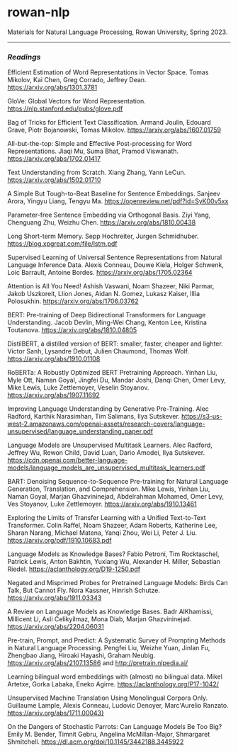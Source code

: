 # rowan-nlp
Materials for Natural Language Processing, Rowan University, Spring 2023.


---

### _Readings_

Efficient Estimation of Word Representations in Vector Space. Tomas Mikolov, Kai Chen, Greg Corrado, Jeffrey Dean. https://arxiv.org/abs/1301.3781

GloVe: Global Vectors for Word Representation. https://nlp.stanford.edu/pubs/glove.pdf

Bag of Tricks for Efficient Text Classification. Armand Joulin, Edouard Grave, Piotr Bojanowski, Tomas Mikolov. https://arxiv.org/abs/1607.01759

All-but-the-top: Simple and Effective Post-processing for Word Representations. Jiaqi Mu, Suma Bhat, Pramod Viswanath. https://arxiv.org/abs/1702.01417

Text Understanding from Scratch. Xiang Zhang, Yann LeCun. https://arxiv.org/abs/1502.01710

A Simple But Tough-to-Beat Baseline for Sentence Embeddings. Sanjeev Arora, Yingyu Liang, Tengyu Ma. https://openreview.net/pdf?id=SyK00v5xx

Parameter-free Sentence Embedding via Orthogonal Basis. Ziyi Yang, Chenguang Zhu, Weizhu Chen. https://arxiv.org/abs/1810.00438

Long Short-term Memory. Sepp Hochreiter, Jurgen Schmidhuber. https://blog.xpgreat.com/file/lstm.pdf

Supervised Learning of Universal Sentence Representations from Natural Language Inference Data. Alexis Conneau, Douwe Kiela, Holger Schwenk, Loic Barrault, Antoine Bordes. https://arxiv.org/abs/1705.02364

Attention is All You Need! Ashish Vaswani, Noam Shazeer, Niki Parmar, Jakob Uszkoreit, Llion Jones, Aidan N. Gomez, Lukasz Kaiser, Illia Polosukhin. https://arxiv.org/abs/1706.03762

BERT: Pre-training of Deep Bidirectional Transformers for Language Understanding. Jacob Devlin, Ming-Wei Chang, Kenton Lee, Kristina Toutanova. https://arxiv.org/abs/1810.04805

DistilBERT, a distilled version of BERT: smaller, faster, cheaper and lighter. Victor Sanh, Lysandre Debut, Julien Chaumond, Thomas Wolf. https://arxiv.org/abs/1910.01108

RoBERTa: A Robustly Optimized BERT Pretraining Approach. Yinhan Liu, Myle Ott, Naman Goyal, Jingfei Du, Mandar Joshi, Danqi Chen, Omer Levy, Mike Lewis, Luke Zettlemoyer, Veselin Stoyanov. https://arxiv.org/abs/1907.11692

Improving Language Understanding
by Generative Pre-Training. Alec Radford, Karthik Narasimhan, Tim Salimans, Ilya Sutskever. https://s3-us-west-2.amazonaws.com/openai-assets/research-covers/language-unsupervised/language_understanding_paper.pdf

Language Models are Unsupervised Multitask Learners. Alec Radford, Jeffrey Wu, Rewon Child, David Luan, Dario Amodei, Ilya Sutskever. https://cdn.openai.com/better-language-models/language_models_are_unsupervised_multitask_learners.pdf

BART: Denoising Sequence-to-Sequence Pre-training for Natural Language Generation, Translation, and Comprehension. Mike Lewis, Yinhan Liu, Naman Goyal, Marjan Ghazvininejad, Abdelrahman Mohamed, Omer Levy, Ves Stoyanov, Luke Zettlemoyer. https://arxiv.org/abs/1910.13461

Exploring the Limits of Transfer Learning with a Unified Text-to-Text Transformer. Colin Raffel, Noam Shazeer, Adam Roberts, Katherine Lee, Sharan Narang, Michael Matena, Yanqi Zhou, Wei Li, Peter J. Liu. https://arxiv.org/pdf/1910.10683.pdf


Language Models as Knowledge Bases? Fabio Petroni, Tim Rocktaschel, Patrick Lewis, Anton Bakhtin, Yuxiang Wu, Alexander H. Miller, Sebastian Riedel.
https://aclanthology.org/D19-1250.pdf

Negated and Misprimed Probes for Pretrained Language Models: Birds Can Talk, But Cannot Fly. Nora Kassner, Hinrish Schutze. https://arxiv.org/abs/1911.03343

A Review on Language Models as Knowledge Bases. Badr AlKhamissi, Millicent Li, Asli Celikyilmaz, Mona Diab, Marjan Ghazvininejad. https://arxiv.org/abs/2204.06031

Pre-train, Prompt, and Predict: A Systematic Survey of Prompting Methods in Natural Language Processing. Pengfei Liu, Weizhe Yuan, Jinlan Fu, Zhengbao Jiang, Hiroaki Hayashi, Graham Neubig. https://arxiv.org/abs/2107.13586 and http://pretrain.nlpedia.ai/

Learning bilingual word embeddings with (almost) no bilingual data. Mikel Artetxe, Gorka Labaka, Eneko Agirre. https://aclanthology.org/P17-1042/

Unsupervised Machine Translation Using Monolingual Corpora Only. Guillaume Lample, Alexis Conneau, Ludovic Denoyer, Marc'Aurelio Ranzato. https://arxiv.org/abs/1711.00043}

On the Dangers of Stochastic Parrots: Can Language Models Be Too Big? Emily M. Bender, Timnit Gebru, Angelina McMillan-Major, Shmargaret Shmitchell. https://dl.acm.org/doi/10.1145/3442188.3445922

